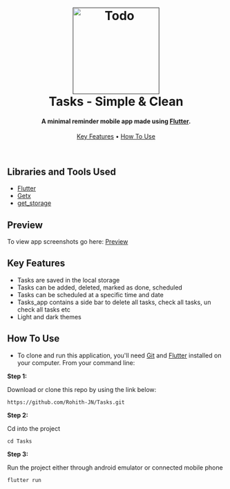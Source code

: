 <h1 align="center">
  <br>
  <a href=""><img src="https://user-images.githubusercontent.com/78314165/150666685-7954de01-26c0-4d20-8d65-a238ff85efb0.png" alt="Todo" width="200"></a>
  <br>
  Tasks - Simple & Clean
  <br>
</h1>

<h4 align="center">A minimal reminder mobile app made using <a href="https://flutter.dev" target="_blank">Flutter</a>.</h4>

<p align="center">
  <a href="#key-features">Key Features</a> •
  <a href="#how-to-use">How To Use</a> 
</p>
<br>

## Libraries and Tools Used

* [Flutter](https://flutter.dev/?gclid=CjwKCAiA866PBhAYEiwANkIneDzbcVakQmaNxZu0TmETLBg7Xq499c1YCZ1aIJL3LCU9lc7hUEgYIRoCsGAQAvD_BwE&gclsrc=aw.ds)
* [Getx](https://pub.dev/packages/get)
* [get_storage](https://pub.dev/packages/get_storage)

## Preview 

To view app screenshots go here: [Preview](https://github.com/Rohith-JN/Tasks/tree/main/lib/Screenshots)

## Key Features

* Tasks are saved in the local storage
* Tasks can be added, deleted, marked as done, scheduled
* Tasks can be scheduled at a specific time and date
* Tasks_app contains a side bar to delete all tasks, check all tasks, un check all tasks etc
* Light and dark themes

## How To Use

* To clone and run this application, you'll need [Git](https://git-scm.com) and [Flutter](https://flutter.dev/docs/get-started/install) installed on your computer. From your command line:

**Step 1:**

Download or clone this repo by using the link below:

```
https://github.com/Rohith-JN/Tasks.git
```

**Step 2:**

Cd into the project

```
cd Tasks
```

**Step 3:**

Run the project either through android emulator or connected mobile phone

```
flutter run
```
